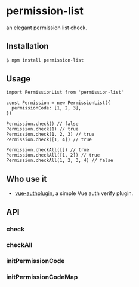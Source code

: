 # permission-list

an elegant permission list check. 

## Installation
```sh
$ npm install permission-list
```

## Usage

```
import PermissionList from 'permission-list'

const Permission = new PermissionList({
  permissionCode: [1, 2, 3],
})

Permission.check() // false
Permission.check(1) // true
Permission.check(1, 2, 3) // true
Permission.check([1, 4]) // true

Permission.checkAll([]) // true
Permission.checkAll([1, 2]) // true
Permission.checkAll(1, 2, 3, 4) // false

```

## Who use it
- [vue-authplugin](https://github.com/vv13/vue-authplugin), a simple Vue auth verify plugin.


## API
### check

### checkAll

### initPermissionCode

### initPermissionCodeMap
